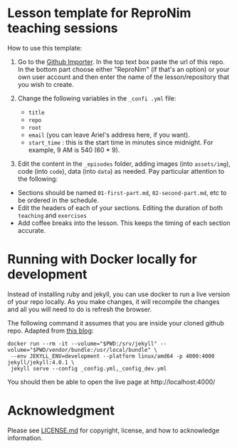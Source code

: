 # Lesson template for ReproNim teaching sessions

How to use this template:

1. Go to the <a href="http://import.github.com/new?import_url=https://github.com/ReproNim/lesson-template
" target="_blank"> Github Importer</a>. In the top text box paste the url of this repo. In the bottom part
choose either "ReproNim" (if that's an option) or your own user account and
then enter the name of the lesson/repository that you wish to create.

2. Change the following variables in the `_confi
.yml` file:
   - `title`
   - `repo`
   - `root`
   - `email` (you can leave Ariel's address here, if you want).
   - `start_time` : this is the start time in minutes since midnight. For
     example, 9 AM is 540 (60 * 9).

3. Edit the content in the `_episodes` folder, adding images (into
  `assets/img`), code (into `code`), data (into `data`) as needed. Pay
  particular attention to the following:

  - Sections should be named `01-first-part.md`, `02-second-part.md`, etc to be ordered in the schedule.
  - Edit the headers of each of your sections. Editing the duration of both `teaching` and `exercises`
  - Add coffee breaks into the lesson. This keeps the timing of each section
    accurate.

# Running with Docker locally for development

Instead of installing ruby and jekyll, you can use docker to run a live version of your repo locally.
As you make changes, it will recompile the changes and all you will need to do is refresh the browser.

The following command it assumes that you are inside your cloned github repo. Adapted from [this blog](https://dev.to/michael/compile-a-jekyll-project-without-installing-jekyll-or-ruby-by-using-docker-4184):

```
docker run --rm -it --volume="$PWD:/srv/jekyll" --volume="$PWD/vendor/bundle:/usr/local/bundle" \
 --env JEKYLL_ENV=development --platform linux/amd64 -p 4000:4000 jekyll/jekyll:4.0.1 \
 jekyll serve --config _config.yml,_config_dev.yml
```

You should then be able to open the live page at http://localhost:4000/

# Acknowledgment

Please see [LICENSE.md](LICENSE.md) for copyright, license, and how to acknowledge information.

